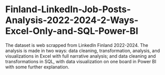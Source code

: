 # Finland-LinkedIn-Job-Posts-Analysis-2022-2024-2-Ways-Excel-Only-and-SQL-Power-BI
The dataset is web scrapped from LinkedIn Finland 2022-2024. The analysis is made in two ways: data cleaning, transformation, analysis, and visualizations in Excel with full narrative analysis; and data cleaning and transformations in SQL, with data visualization on one board in Power BI with some further explanation.
